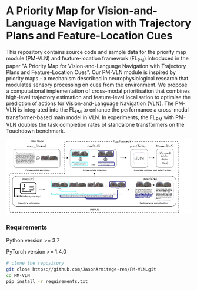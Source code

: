 # A Priority Map for Vision-and-Language Navigation with Trajectory Plans and Feature-Location Cues

This repository contains source code and sample data for the priority map module (PM-VLN) and feature-location framework (FL<sub>PM</sub>) introduced in the paper "A Priority Map for Vision-and-Language Navigation with Trajectory Plans and Feature-Location Cues". Our PM-VLN module is inspired by priority maps - a mechanism described in neurophysiological research that modulates sensory processing on cues from the environment. We propose a computational implementation of cross-modal prioritisation that combines high-level trajectory estimation and feature-level localisation to optimise the prediction of actions for Vision-and-Language Navigation (VLN). The PM-VLN is integrated into the FL<sub>PM</sub> to enhance the performance a cross-modal transformer-based main model in VLN. In experiments, the FL<sub>PM</sub> with PM-VLN doubles the task completion rates of standalone transformers on the Touchdown benchmark.



![system](/fig_flpm_git.png)

### Requirements
Python version >= 3.7

PyTorch version >= 1.4.0

``` bash
# clone the repository
git clone https://github.com/JasonArmitage-res/PM-VLN.git
cd PM-VLN
pip install -r requirements.txt
```
